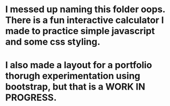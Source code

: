 # I messed up naming this folder oops. There is a fun interactive calculator I made to practice simple javascript and some css styling. 
# I also made a layout for a portfolio thorugh experimentation using bootstrap, but that is a WORK IN PROGRESS. 
